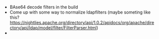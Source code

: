 * BAse64 decode filters in the build 
* Come up with some way to normalize ldapfilters (maybe someting like this? https://nightlies.apache.org/directory/api/1.0.2/apidocs/org/apache/directory/api/ldap/model/filter/FilterParser.html)
* 